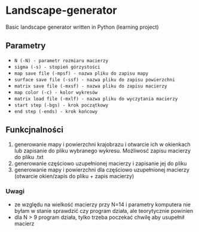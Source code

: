 # Landscape-generator

Basic landscape generator written in Python (learning project)


## Parametry
* `N (-N) - parametr rozmiaru macierzy`
* `sigma (-s) - stopień górzystości`
* `map save file (-mpsf) - nazwa pliku do zapisu mapy`
* `surface save file (-ssf) - nazwa pliku do zapisu powierzchni`
* `matrix save file (-mxsf) - nazwa pliku do zapisu macierzy`
* `map color (-c) - kolor wykresów`
* `matrix load file (-mxlf) - nazwa pliku do wyczytania macierzy`
* `start step (-bgs) - krok początkowy`
* `end step (-ends) - krok końcowy`

## Funkcjnalności

1. generowanie mapy i powierzchni krajobrazu i otwarcie ich w okienkach lub zapisanie do pliku wybranego wykresu.
 Możliwosć zapisu macierzy do pliku .txt
2. generowanie częściowo uzupełnionej macierzy i zapisanie jej do pliku
3. generowanie mapy i powierzchni dla częściowo uzupełnionej macierzy (otwarcie okien/zapis do pliku + zapis macierzy)

### Uwagi

* ze względu na wielkość macierzy przy N=14 i parametry komputera nie byłam w stanie sprawdzić czy program działa,
ale teorytycznie powinien
* dla N > 9 program działa, tylko trzeba poczekać chwilę aby usupełnił macierz
